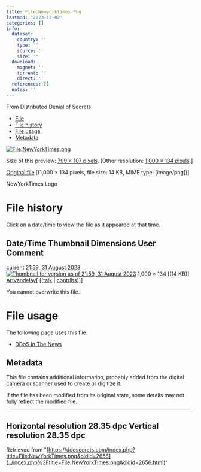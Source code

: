 ```yaml
---
title: File:Newyorktimes.Png
lastmod: '2023-12-02'
categories: []
info:
  dataset:
    country: ''
    type: ''
    source: ''
    size: ''
  download:
    magnet: ''
    torrent: ''
    direct: ''
  references: []
  notes: ''
---
```




From Distributed Denial of Secrets

- [File](./File:NewYorkTimes.png.html#file)
- [File history](./File:NewYorkTimes.png.html#filehistory)
- [File usage](./File:NewYorkTimes.png.html#filelinks)
- [Metadata](./File:NewYorkTimes.png.html#metadata)

[![File:NewYorkTimes.png](../images/thumb/f/f3/NewYorkTimes.png/799px-NewYorkTimes.png%3F20230831215917)](../images/f/f3/NewYorkTimes.png)

Size of this preview: [799 × 107
pixels](../images/thumb/f/f3/NewYorkTimes.png/799px-NewYorkTimes.png).
[Other resolution: [1,000 × 134
pixels](../images/f/f3/NewYorkTimes.png).]

[Original
file](../images/f/f3/NewYorkTimes.png "NewYorkTimes.png")
‎[(1,000 × 134 pixels, file size: 14 KB, MIME type:
[image/png])]

NewYorkTimes Logo

# File history

Click on a date/time to view the file as it appeared at that time.

Date/Time Thumbnail Dimensions User Comment
---
current [21:59, 31 August 2023](../images/f/f3/NewYorkTimes.png) [![Thumbnail for version as of 21:59, 31 August 2023](../images/thumb/f/f3/NewYorkTimes.png/120px-NewYorkTimes.png%3F20230831215917)](../images/f/f3/NewYorkTimes.png) 1,000 × 134 [(14 KB)] [Artvandelay](../index.php%3Ftitle=User:Artvandelay&action=edit&redlink=1.html "User:Artvandelay (page does not exist)")[ [([talk](../index.php%3Ftitle=User_talk:Artvandelay&action=edit&redlink=1.html "User talk:Artvandelay (page does not exist)") | [contribs](./Special:Contributions/Artvandelay.html "Special:Contributions/Artvandelay"))]]

You cannot overwrite this file.

# File usage

The following page uses this file:

- [DDoS In The News](DDoS_In_The_News.html "DDoS In The News")

## Metadata

This file contains additional information, probably added from the
digital camera or scanner used to create or digitize it.

If the file has been modified from its original state, some details may
not fully reflect the modified file.

---
Horizontal resolution 28.35 dpc
Vertical resolution 28.35 dpc
---

Retrieved from
"[https://ddosecrets.com/index.php?title=File:NewYorkTimes.png&oldid=2656](../index.php%3Ftitle=File:NewYorkTimes.png&oldid=2656.html)"


